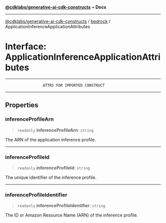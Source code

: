 [**@cdklabs/generative-ai-cdk-constructs**](../../../README.md) • **Docs**

***

[@cdklabs/generative-ai-cdk-constructs](../../../README.md) / [bedrock](../README.md) / ApplicationInferenceApplicationAttributes

# Interface: ApplicationInferenceApplicationAttributes

***************************************************************************
                     ATTRS FOR IMPORTED CONSTRUCT
***************************************************************************

## Properties

### inferenceProfileArn

> `readonly` **inferenceProfileArn**: `string`

The ARN of the application inference profile.

***

### inferenceProfileId

> `readonly` **inferenceProfileId**: `string`

The unique identifier of the inference profile.

***

### inferenceProfileIdentifier

> `readonly` **inferenceProfileIdentifier**: `string`

The ID or Amazon Resource Name (ARN) of the inference profile.

